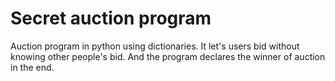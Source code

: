 # Secret auction program
Auction program in python using dictionaries. It let's users bid without knowing other people's bid. And the program declares the winner of auction in the end.
